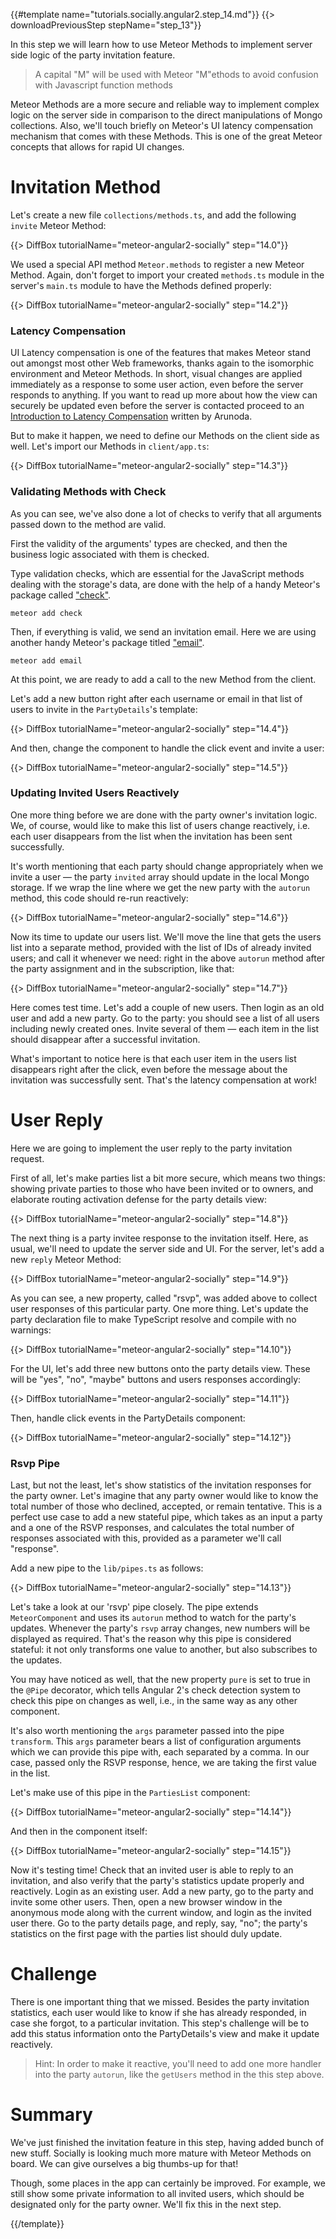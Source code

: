 {{#template name="tutorials.socially.angular2.step_14.md"}}
{{> downloadPreviousStep stepName="step_13"}}

In this step we will learn how to use Meteor Methods to
implement server side logic of the party invitation feature.

> A capital "M" will be used with Meteor "M"ethods to avoid confusion with Javascript function methods

Meteor Methods are a more secure and reliable way to
implement complex logic on the server side in comparison to the direct
manipulations of Mongo collections. Also, we'll touch briefly on
Meteor's UI latency compensation mechanism that comes with these Methods.
This is one of the great Meteor concepts that allows for rapid UI changes.

# Invitation Method

Let's create a new file `collections/methods.ts`, and add the following `invite` Meteor Method:

{{> DiffBox tutorialName="meteor-angular2-socially" step="14.0"}}

We used a special API method `Meteor.methods` to register
a new Meteor Method. Again, don't forget to import your created `methods.ts` module
in the server's `main.ts` module to have the Methods defined properly:

{{> DiffBox tutorialName="meteor-angular2-socially" step="14.2"}}

### Latency Compensation

UI Latency compensation is one of the features that makes Meteor stand out amongst most other Web frameworks, thanks again to the isomorphic environment and Meteor Methods.
In short, visual changes are applied immediately as a response to some user action,
even before the server responds to anything. If you want to read up more about how the view can securely be updated
even before the server is contacted proceed to an [Introduction to Latency Compensation](https://meteorhacks.com/introduction-to-latency-compensation) written by Arunoda.

But to make it happen, we need to define our Methods on the client side as well. Let's import our Methods in `client/app.ts`:

{{> DiffBox tutorialName="meteor-angular2-socially" step="14.3"}}

### Validating Methods with Check

As you can see, we've also done a lot of checks to verify that
all arguments passed down to the method are valid.

First the validity of the arguments' types are checked, and then
the business logic associated with them is checked.

Type validation checks, which are essential for the JavaScript methods dealing with the storage's data,
are done with the help of a handy Meteor's package called ["check"](https://atmospherejs.com/meteor/check).

    meteor add check

Then, if everything is valid, we send an invitation email.
Here we are using another handy Meteor's package titled ["email"](https://atmospherejs.com/meteor/email).

    meteor add email

At this point, we are ready to add a call to the new Method from the client.

Let's add a new button right after each username or email in that
list of users to invite in the `PartyDetails`'s template:

{{> DiffBox tutorialName="meteor-angular2-socially" step="14.4"}}

And then, change the component to handle the click event and invite a user:

{{> DiffBox tutorialName="meteor-angular2-socially" step="14.5"}}

### Updating Invited Users Reactively

One more thing before we are done with the party owner's invitation
logic. We, of course, would like to make this list of users
change reactively, i.e. each user disappears from the list
when the invitation has been sent successfully.

It's worth mentioning that each party should change appropriately
when we invite a user — the party `invited` array should update
in the local Mongo storage. If we wrap the line where
we get the new party with the `autorun` method, this code should
re-run reactively:

{{> DiffBox tutorialName="meteor-angular2-socially" step="14.6"}}

Now its time to update our users list.
We'll move the line that gets the users list into a
separate method, provided with the list of IDs of already invited users;
and call it whenever we need: right in the above `autorun` method after the party assignment and in the subscription, like that:

{{> DiffBox tutorialName="meteor-angular2-socially" step="14.7"}}

Here comes test time. Let's add a couple of new users.
Then login as an old user and add a new party.
Go to the party: you should see a list of all users including
newly created ones. Invite several of them — each item in the list
should disappear after a successful invitation.

What's important to notice here is that each user item in the users list
disappears right after the click, even before the message about
the invitation was successfully sent. That's the latency compensation at work!

# User Reply

Here we are going to implement the user reply to the party invitation request.

First of all, let's make parties list a bit more secure,
which means two things: showing private parties to those who have been invited
or to owners, and elaborate routing activation defense for the party details view:

{{> DiffBox tutorialName="meteor-angular2-socially" step="14.8"}}

The next thing is a party invitee response to the invitation itself. Here, as usual,
we'll need to update the server side and UI. For the server,
let's add a new `reply` Meteor Method:

{{> DiffBox tutorialName="meteor-angular2-socially" step="14.9"}}

As you can see, a new property, called "rsvp", was added
above to collect user responses of this particular party.
One more thing. Let's update the party declaration file to
make TypeScript resolve and compile with no warnings:

{{> DiffBox tutorialName="meteor-angular2-socially" step="14.10"}}

For the UI, let's add three new buttons onto the party details view.
These will be "yes", "no", "maybe" buttons and users responses accordingly:

{{> DiffBox tutorialName="meteor-angular2-socially" step="14.11"}}

Then, handle click events in the PartyDetails component:

{{> DiffBox tutorialName="meteor-angular2-socially" step="14.12"}}

### Rsvp Pipe

Last, but not the least, let's show statistics of the invitation responses for the party owner.
Let's imagine that any party owner
would like to know the total number of those who declined, accepted, or remain tentative.
This is a perfect use case to add a new stateful pipe, which takes as
an input a party and a one of the RSVP responses, and calculates the total number of responses
associated with this, provided as a parameter we'll call "response".

Add a new pipe to the `lib/pipes.ts` as follows:

{{> DiffBox tutorialName="meteor-angular2-socially" step="14.13"}}

Let's take a look at our 'rsvp' pipe closely. The pipe extends `MeteorComponent` and
uses its `autorun` method to watch for the party's updates.
Whenever the party's `rsvp` array changes, new numbers will be
displayed as required. That's the reason why this pipe is considered stateful:
it not only transforms one value to another, but also subscribes to the updates.

You may have noticed as well, that the new property `pure` is set to true
in the `@Pipe` decorator, which tells Angular 2's check detection
system to check this pipe on changes as well, i.e., in the same way as any other
component.

It's also worth mentioning the `args` parameter passed into the pipe `transform`. This `args` parameter
bears a list of configuration arguments which we can provide this pipe with,
each separated by a comma. In our case, passed only the RSVP response, hence, we are taking the first
value in the list.

Let's make use of this pipe in the `PartiesList` component:

{{> DiffBox tutorialName="meteor-angular2-socially" step="14.14"}}

And then in the component itself:

{{> DiffBox tutorialName="meteor-angular2-socially" step="14.15"}}

Now it's testing time! Check that an invited user is able to reply to an
invitation, and also verify that the party's statistics update properly and reactively.
Login as an existing user. Add a new party, go to the party and
invite some other users. Then, open a new browser window in the anonymous mode along with the current window,
and login as the invited user there. Go to the party details page, and reply, say, "no";
the party's statistics on the first page with the parties list should duly update.

# Challenge

There is one important thing that we missed. Besides the party invitation
statistics, each user would like to know if she has already responded, in case she forgot,
to a particular invitation. This step's challenge will be to add this status
information onto the PartyDetails's view and make it update reactively.

> Hint: In order to make it reactive, you'll need to add one more handler into
> the party `autorun`, like the `getUsers` method in the this step above.

# Summary

We've just finished the invitation feature in this step, having added bunch of new stuff.
Socially is looking much more mature with Meteor Methods on board. We can give ourselves
a big thumbs-up for that!

Though, some places in the app can certainly be improved. For example,
we still show some private information to all invited users, which should be designated only for the party owner.
We'll fix this in the next step.

{{/template}}
